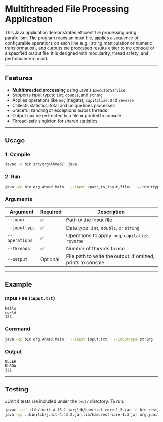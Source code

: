 # Multithreaded File Processing Application

This Java application demonstrates efficient file processing using parallelism. The program reads an input file, applies a sequence of configurable operations on each line (e.g., string manipulation or numeric transformation), and outputs the processed results either to the console or a specified output file. It is designed with modularity, thread safety, and performance in mind.

---

## Features

-  **Multithreaded processing** using Java’s `ExecutorService`
-  Supports input types: `int`, `double`, and `string`
-  Applies operations like `neg` (negate), `capitalize`, and `reverse`
-  Collects statistics: total and unique lines processed
-  Graceful handling of exceptions across threads
-  Output can be redirected to a file or printed to console
-  Thread-safe singleton for shared statistics

---

## Usage

### 1. Compile

```bash
javac -d bin src/org/Ahmed/*.java
```

### 2. Run

```bash
java -cp bin org.Ahmed.Main   --input <path_to_input_file>   --inputtype <int|string|double>   --operations <comma_separated_operations>   --threads <number_of_threads>   --output <path_to_output_file>  # Optional
```

### Arguments

| Argument         | Required | Description                                                 |
|------------------|----------|-------------------------------------------------------------|
| `--input`        | ✅       | Path to the input file                                      |
| `--inputtype`    | ✅       | Data type: `int`, `double`, or `string`                     |
| `--operations`   | ✅       | Operations to apply: `neg`, `capitalize`, `reverse`         |
| `--threads`      | ✅       | Number of threads to use                                    |
| `--output`       | Optional | File path to write the output. If omitted, prints to console|

---

## Example

### Input File (`input.txt`)
```
hello
world
123
```

### Command

```bash
java -cp bin org.Ahmed.Main   --input input.txt   --inputtype string   --operations reverse,capitalize   --threads 2   --output result.txt
```

### Output
```
OLLEH
DLROW
321
```

---

## Testing

JUnit 4 tests are included under the `test/` directory. To run:

```bash
javac -cp .;lib/junit-4.13.2.jar;lib/hamcrest-core-1.3.jar -d bin test/org/Ahmed/test/*.java
java -cp .;bin;lib/junit-4.13.2.jar;lib/hamcrest-core-1.3.jar org.junit.runner.JUnitCore org.Ahmed.test.LineProcessorTest
